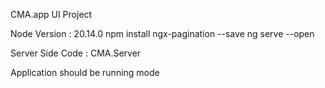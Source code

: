 CMA.app UI Project 

Node Version : 20.14.0
npm install ngx-pagination --save
ng serve --open


Server Side Code : CMA.Server 

Application should be running mode
